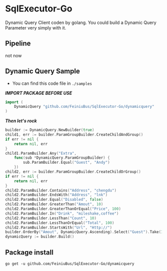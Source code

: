 # SqlExecutor-Go
Dynamic Query Client coden by golang. You could build a Dynamic Query Parameter very simply with it.

## Pipeline 
not now

## Dynamic Query Sample
* You can find this code file in `./samples`

***IMPORT PACKAGE BEFORE USE***
```go
import (
	DynamicQuery "github.com/FeiniuBus/SqlExecutor-Go/dynamicquery"
)
```
***Then let's rock***
```go
builder := DynamicQuery.NewBuilder(true)
child1, err := builder.ParamGroupBuilder.CreateChildAndGroup()
if err != nil {
	return nil, err
}
child1.ParamBuilder.Any("Extra",
	func(sub *DynamicQuery.ParamGroupBuilder) {
		sub.ParamBuilder.Equal("Guest", "Andy")
	})
child2, err := builder.ParamGroupBuilder.CreateChildOrGroup()
if err != nil {
	return nil, err
}
child2.ParamBuilder.Contains("Address", "chengdu")
child2.ParamBuilder.EndsWith("Address", "lnk")
child2.ParamBuilder.Equal("Disabled", false)
child2.ParamBuilder.GreaterThan("Amout", 10)
child2.ParamBuilder.GreaterThanOrEqual("Price", 100)
child2.ParamBuilder.In("Drink", "mileshake,coffee")
child2.ParamBuilder.LessThan("Count", 10)
child2.ParamBuilder.LessThanOrEqual("Total", 100)
child2.ParamBuilder.StartsWith("Url", "Http://")
builder.OrderBy("Amout", DynamicQuery.Ascending).Select("Guest").Take(10).Skip(10)
dynamicQuery := builder.Build()
```

## Package install
`go get -u github.com/FeiniuBus/SqlExecutor-Go/dynamicquery`